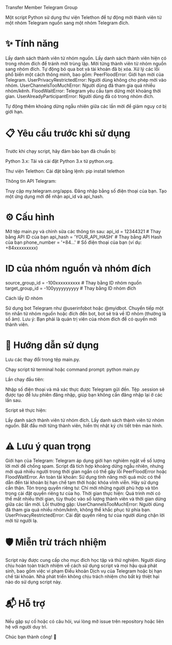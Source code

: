 Transfer Member Telegram Group


Một script Python sử dụng thư viện Telethon để tự động mời thành viên từ một nhóm Telegram nguồn sang một nhóm Telegram đích.


# ✨ Tính năng

Lấy danh sách thành viên từ nhóm nguồn.
Lấy danh sách thành viên hiện có trong nhóm đích để tránh mời trùng lặp.
Mời từng thành viên từ nhóm nguồn sang nhóm đích.
Tự động bỏ qua bot và tài khoản đã bị xóa.
Xử lý các lỗi phổ biến một cách thông minh, bao gồm:
PeerFloodError: Giới hạn mời của Telegram.
UserPrivacyRestrictedError: Người dùng không cho phép mời vào nhóm.
UserChannelsTooMuchError: Người dùng đã tham gia quá nhiều nhóm/kênh.
FloodWaitError: Telegram yêu cầu tạm dừng một khoảng thời gian.
UserAlreadyParticipantError: Người dùng đã có trong nhóm đích.


Tự động thêm khoảng dừng ngẫu nhiên giữa các lần mời để giảm nguy cơ bị giới hạn.

# 📋 Yêu cầu trước khi sử dụng
Trước khi chạy script, hãy đảm bảo bạn đã chuẩn bị:

Python 3.x: Tải và cài đặt Python 3.x từ python.org.

Thư viện Telethon: Cài đặt bằng lệnh:
pip install telethon


Thông tin API Telegram:

Truy cập my.telegram.org/apps.
Đăng nhập bằng số điện thoại của bạn.
Tạo một ứng dụng mới để nhận api_id và api_hash.



# ⚙️ Cấu hình
Mở tệp main.py và chỉnh sửa các thông tin sau:
api_id = 12344321  # Thay bằng API ID của bạn
api_hash = 'YOUR_API_HASH'  # Thay bằng API Hash của bạn
phone_number = '+84...'  # Số điện thoại của bạn (ví dụ: +84xxxxxxxxx)

# ID của nhóm nguồn và nhóm đích
source_group_id = -100xxxxxxxxxx  # Thay bằng ID nhóm nguồn
target_group_id = -100yyyyyyyyyy  # Thay bằng ID nhóm đích

Cách lấy ID nhóm

Sử dụng bot Telegram như @userinfobot hoặc @myidbot.
Chuyển tiếp một tin nhắn từ nhóm nguồn hoặc đích đến bot, bot sẽ trả về ID nhóm (thường là số âm).
Lưu ý: Bạn phải là quản trị viên của nhóm đích để có quyền mời thành viên.

# 🚀 Hướng dẫn sử dụng

Lưu các thay đổi trong tệp main.py.

Chạy script từ terminal hoặc command prompt:
python main.py


Lần chạy đầu tiên:

Nhập số điện thoại và mã xác thực được Telegram gửi đến.
Tệp .session sẽ được tạo để lưu phiên đăng nhập, giúp bạn không cần đăng nhập lại ở các lần sau.


Script sẽ thực hiện:

Lấy danh sách thành viên từ nhóm đích.
Lấy danh sách thành viên từ nhóm nguồn.
Bắt đầu mời từng thành viên, hiển thị nhật ký chi tiết trên màn hình.



# ⚠️ Lưu ý quan trọng

Giới hạn của Telegram: Telegram áp dụng giới hạn nghiêm ngặt về số lượng lời mời để chống spam. Script đã tích hợp khoảng dừng ngẫu nhiên, nhưng mời quá nhiều người trong thời gian ngắn có thể gây lỗi PeerFloodError hoặc FloodWaitError.
An toàn tài khoản: Sử dụng tính năng mời quá mức có thể dẫn đến tài khoản bị hạn chế tạm thời hoặc khóa vĩnh viễn. Hãy sử dụng cẩn thận.
Tôn trọng quyền riêng tư: Chỉ mời những người phù hợp và tôn trọng cài đặt quyền riêng tư của họ.
Thời gian thực hiện: Quá trình mời có thể mất nhiều thời gian, tùy thuộc vào số lượng thành viên và thời gian dừng giữa các lần mời.
Lỗi thường gặp:
UserChannelsTooMuchError: Người dùng đã tham gia quá nhiều nhóm/kênh, không thể khắc phục từ phía bạn.
UserPrivacyRestrictedError: Cài đặt quyền riêng tư của người dùng chặn lời mời từ người lạ.



# 🛡️ Miễn trừ trách nhiệm
Script này được cung cấp cho mục đích học tập và thử nghiệm. Người dùng chịu hoàn toàn trách nhiệm về cách sử dụng script và mọi hậu quả phát sinh, bao gồm việc vi phạm Điều khoản Dịch vụ của Telegram hoặc bị hạn chế tài khoản. Nhà phát triển không chịu trách nhiệm cho bất kỳ thiệt hại nào do sử dụng script này.
# 📬 Hỗ trợ
Nếu gặp sự cố hoặc có câu hỏi, vui lòng mở issue trên repository hoặc liên hệ với người duy trì.

Chúc bạn thành công! 🚀
